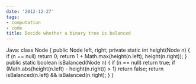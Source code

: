 ```yaml
---
date: '2012-12-27'
tags:
- computation
- code
title: Decide whether a binary tree is balanced
---
```


Java: class Node { public Node left, right; private static int height(Node n) { if (n == null) return 0; return 1 + Math.max(height(n.left), height(n.right)); } public static boolean isBalanced(Node n) { if (n == null) return true; if (Math.abs(height(n.left) - height(n.right)) > 1) return false; return isBalanced(n.left) && isBalanced(n.right); } }
